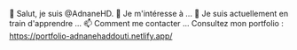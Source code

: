 👋 Salut, je suis @AdnaneHD.
👀 Je m'intéresse à ...
🌱 Je suis actuellement en train d'apprendre ...
📫 Comment me contacter ...
      Consultez mon portfolio : https://portfolio-adnanehaddouti.netlify.app/


<!---
AdnaneHD/AdnaneHD is a ✨ special ✨ repository because its `README.md` (this file) appears on your GitHub profile.
You can click the Preview link to take a look at your changes.
--->
